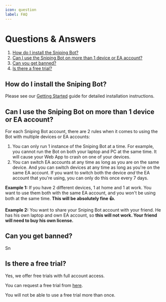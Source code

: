 ```yaml
---
icon: question
label: FAQ
---
```


# Questions & Answers

1. [How do I install the Sniping Bot?](#how-do-i-install-the-sniping-bot)
1. [Can I use the Sniping Bot on more than 1 device or EA account?](#can-i-use-the-sniping-bot-on-more-than-1-device-or-ea-account)
1. [Can you get banned?](#can-you-get-banned)
1. [Is there a free trial?](#is-there-a-free-trial)


## How do I install the Sniping Bot?

Please see our [Getting Started](/getting-started) guide for detailed installation instructions.

## Can I use the Sniping Bot on more than 1 device or EA account?

For each Sniping Bot account, there are 2 rules when it comes to using the Bot with multiple devices or EA accounts:
1. You can only run 1 instance of the Sniping Bot at a time. For example, you cannot run the Bot on both your laptop and PC at the same time. It will cause your Web App to crash on one of your devices.
2. You can switch EA accounts at any time as long as you are on the same device. And you can switch devices at any time as long as you're on the same EA account. If you want to switch both the device *and* the EA account that you're using, you can only do this once every 7 days.

**Example 1:**
If you have 2 different devices, 1 at home and 1 at work. You want to use them both with the same EA account, and you won't be using both at the same time. __This will be absolutely fine :+1:.__

**Example 2:**
You want to share your Sniping Bot account with your friend. He has his own laptop and own EA account, so __this will not work. Your friend will need to buy his own license.__


## Can you get banned?

Sn


## Is there a free trial?

Yes, we offer free trials with full account access.

You can request a free trial from [here](https://futsnipingbot.com/trial-signup).

You will not be able to use a free trial more than once.